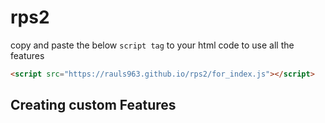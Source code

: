 # rps2

copy and paste the below ```script tag``` to your html code to use all the features
```html
<script src="https://rauls963.github.io/rps2/for_index.js"></script>
```

## Creating custom Features
